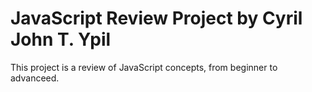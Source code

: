 # JavaScript Review Project by Cyril John T. Ypil

This project is a review of JavaScript concepts, from beginner to advanceed.
